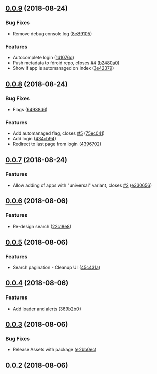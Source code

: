 <a name="0.0.9"></a>
## [0.0.9](https://github.com/mkg20001/apkmirror2fdroid/compare/v0.0.8...v0.0.9) (2018-08-24)


### Bug Fixes

* Remove debug console.log ([8e89105](https://github.com/mkg20001/apkmirror2fdroid/commit/8e89105))


### Features

* Autocomplete login ([1d1076d](https://github.com/mkg20001/apkmirror2fdroid/commit/1d1076d))
* Push metadata to fdroid repo, closes [#4](https://github.com/mkg20001/apkmirror2fdroid/issues/4) ([b2480a0](https://github.com/mkg20001/apkmirror2fdroid/commit/b2480a0))
* Show if app is automanaged on index ([3e42379](https://github.com/mkg20001/apkmirror2fdroid/commit/3e42379))



<a name="0.0.8"></a>
## [0.0.8](https://github.com/mkg20001/apkmirror2fdroid/compare/v0.0.7...v0.0.8) (2018-08-24)


### Bug Fixes

* Flags ([64938d6](https://github.com/mkg20001/apkmirror2fdroid/commit/64938d6))


### Features

* Add automanaged flag, closes [#5](https://github.com/mkg20001/apkmirror2fdroid/issues/5) ([75ec041](https://github.com/mkg20001/apkmirror2fdroid/commit/75ec041))
* Add login ([434cb94](https://github.com/mkg20001/apkmirror2fdroid/commit/434cb94))
* Redirect to last page from login ([4396702](https://github.com/mkg20001/apkmirror2fdroid/commit/4396702))



<a name="0.0.7"></a>
## [0.0.7](https://github.com/mkg20001/apkmirror2fdroid/compare/v0.0.6...v0.0.7) (2018-08-24)


### Features

* Allow adding of apps with "universal" variant, closes [#2](https://github.com/mkg20001/apkmirror2fdroid/issues/2) ([e330656](https://github.com/mkg20001/apkmirror2fdroid/commit/e330656))



<a name="0.0.6"></a>
## [0.0.6](https://github.com/mkg20001/apkmirror2fdroid/compare/v0.0.5...v0.0.6) (2018-08-06)


### Features

* Re-design search ([22c18e8](https://github.com/mkg20001/apkmirror2fdroid/commit/22c18e8))



<a name="0.0.5"></a>
## [0.0.5](https://github.com/mkg20001/apkmirror2fdroid/compare/v0.0.4...v0.0.5) (2018-08-06)


### Features

* Search pagination - Cleanup UI ([45c431a](https://github.com/mkg20001/apkmirror2fdroid/commit/45c431a))



<a name="0.0.4"></a>
## [0.0.4](https://github.com/mkg20001/apkmirror2fdroid/compare/v0.0.3...v0.0.4) (2018-08-06)


### Features

* Add loader and alerts ([369b2b0](https://github.com/mkg20001/apkmirror2fdroid/commit/369b2b0))



<a name="0.0.3"></a>
## [0.0.3](https://github.com/mkg20001/apkmirror2fdroid/compare/v0.0.2...v0.0.3) (2018-08-06)


### Bug Fixes

* Release Assets with package ([e2bb0ec](https://github.com/mkg20001/apkmirror2fdroid/commit/e2bb0ec))



<a name="0.0.2"></a>
## 0.0.2 (2018-08-06)




